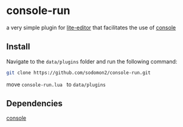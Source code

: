 # console-run

a very simple plugin for [lite-editor](https://github.com/rxi/lite) that facilitates the use of [console](https://github.com/rxi/console)

## Install
Navigate to the `data/plugins` folder and run the following command:
```bash
git clone https://github.com/sodomon2/console-run.git
```
move `console-run.lua ` to `data/plugins`

## Dependencies

[console](https://github.com/rxi/console)
